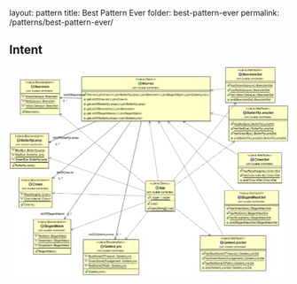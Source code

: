 layout: pattern 
title: Best Pattern Ever 
folder: best-pattern-ever
permalink: /patterns/best-pattern-ever/

## Intent

![alt text](./etc/combinator.png)
